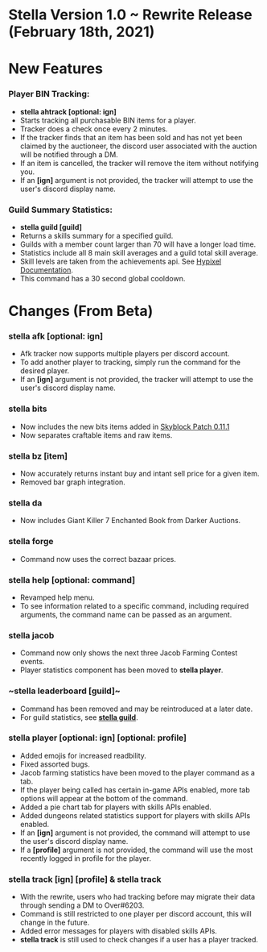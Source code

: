 # Stella Version 1.0 ~ Rewrite Release (February 18th, 2021)

# New Features

### Player BIN Tracking:
* **stella ahtrack [optional: ign]** 
* Starts tracking all purchasable BIN items for a player.
* Tracker does a check once every 2 minutes.
* If the tracker finds that an item has been sold and has not yet been claimed by the auctioneer, the discord user associated with the auction will be notified through a DM.
* If an item is cancelled, the tracker will remove the item without notifying you.
* If an **[ign]** argument is not provided, the tracker will attempt to use the user's discord display name.

### Guild Summary Statistics:
* **stella guild [guild]**
* Returns a skills summary for a specified guild.
* Guilds with a member count larger than 70 will have a longer load time.
* Statistics include all 8 main skill averages and a guild total skill average.
* Skill levels are taken from the achievements api. See [Hypixel Documentation](https://github.com/HypixelDev/PublicAPI/blob/master/Documentation/methods/player.md).
* This command has a 30 second global cooldown.

###

# Changes (From Beta)

### stella afk [optional: ign]
* Afk tracker now supports multiple players per discord account.
* To add another player to tracking, simply run the command for the desired player.
* If an **[ign]** argument is not provided, the tracker will attempt to use the user's discord display name.

### stella bits
* Now includes the new bits items added in [Skyblock Patch 0.11.1](https://hypixel.net/threads/skyblock-0-11-1.3892871/)
* Now separates craftable items and raw items.

### stella bz [item]
* Now accurately returns instant buy and intant sell price for a given item.
* Removed bar graph integration.

### stella da
* Now includes Giant Killer 7 Enchanted Book from Darker Auctions.

### stella forge
* Command now uses the correct bazaar prices.

### stella help [optional: command]
* Revamped help menu.
* To see information related to a specific command, including required arguments, the command name can be passed as an argument.
### stella jacob
* Command now only shows the next three Jacob Farming Contest events.
* Player statistics component has been moved to **stella player**.

### ~stella leaderboard [guild]~
* Command has been removed and may be reintroduced at a later date.
* For guild statistics, see [**stella guild**](https://github.com/Ove3r/Stella/blob/main/Documentation/Updates/1.0.md#guild-summary-statistics).

### stella player [optional: ign] [optional: profile]
* Added emojis for increased readbility.
* Fixed assorted bugs.
* Jacob farming statistics have been moved to the player command as a tab. 
* If the player being called has certain in-game APIs enabled, more tab options will appear at the bottom of the command.
* Added a pie chart tab for players with skills APIs enabled.
* Added dungeons related statistics support for players with skills APIs enabled.
* If an **[ign]** argument is not provided, the command will attempt to use the user's discord display name.
* If a **[profile]** argument is not provided, the command will use the most recently logged in profile for the player.

### stella track [ign] [profile] & stella track
* With the rewrite, users who had tracking before may migrate their data through sending a DM to Over#6203.
* Command is still restricted to one player per discord account, this will change in the future.
* Added error messages for players with disabled skills APIs.
* **stella track** is still used to check changes if a user has a player tracked.


